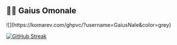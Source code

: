 <h2 align="left">👋🏾 Gaius Omonale</h2>
![](https://komarev.com/ghpvc/?username=GaiusNale&color=grey)

[![GitHub Streak](https://streak-stats.demolab.com?user=GaiusNale&theme=dark)](https://git.io/streak-stats)

